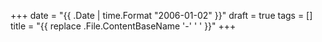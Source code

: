 +++
date = "{{ .Date | time.Format "2006-01-02" }}"
draft = true
tags = []
title = "{{ replace .File.ContentBaseName '-' ' ' }}"
+++
